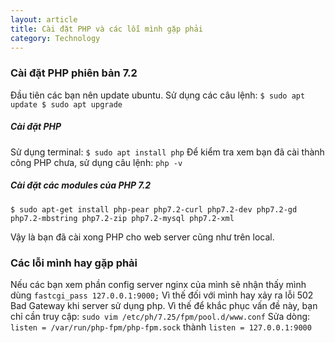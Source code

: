 ```yaml
---
layout: article
title: Cài đặt PHP và các lỗi mình gặp phải
category: Technology
---
```

### Cài đặt PHP phiên bản 7.2
Đầu tiên các bạn nên update ubuntu. Sử dụng các câu lệnh:
`
$ sudo apt update
$ sudo apt upgrade
`
##### Cài đặt PHP
Sử dụng terminal: `$ sudo apt install php`
Để kiểm tra xem bạn đã cài thành công PHP chưa, sử dụng câu lệnh: `php -v`
##### Cài đặt các modules của PHP 7.2
`$ sudo apt-get install php-pear php7.2-curl php7.2-dev php7.2-gd php7.2-mbstring php7.2-zip php7.2-mysql php7.2-xml `

Vậy là bạn đã cài xong PHP cho web server cũng như trên local.

### Các lỗi mình hay gặp phải
Nếu các bạn xem phần config server nginx của mình sẽ nhận thấy mình dùng `fastcgi_pass 127.0.0.1:9000;`
Vì thế đối với mình hay xảy ra lỗi 502 Bad Gateway khi server sử dụng php. Vì thế để khắc phục vấn đề này, bạn chỉ cần truy cập: `sudo vim /etc/ph/7.25/fpm/pool.d/www.conf`
Sửa dòng: `listen = /var/run/php-fpm/php-fpm.sock`
thành `listen = 127.0.0.1:9000`